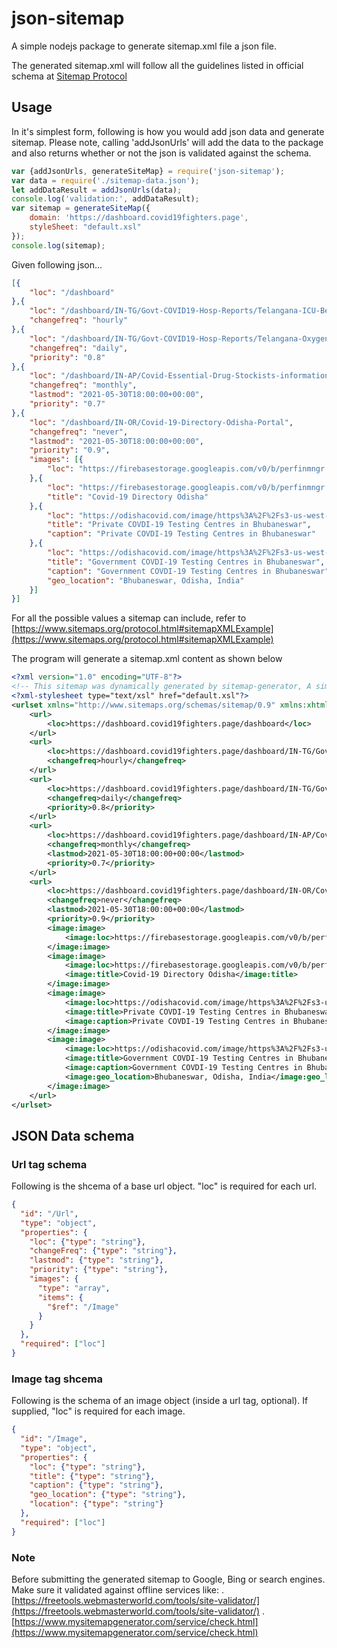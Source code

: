 # json-sitemap
A simple nodejs package to generate sitemap.xml file a json file.

The generated sitemap.xml will follow all the guidelines listed in official schema at [Sitemap Protocol](https://www.sitemaps.org/protocol.html)

## Usage

In it's simplest form, following is how you would add json data and generate sitemap. Please note, calling 'addJsonUrls' will add the data to the package and also returns whether or not the json is validated against the schema.

```js
var {addJsonUrls, generateSiteMap} = require('json-sitemap');
var data = require('./sitemap-data.json');
let addDataResult = addJsonUrls(data);
console.log('validation:', addDataResult);
var sitemap = generateSiteMap({
    domain: 'https://dashboard.covid19fighters.page',
    styleSheet: "default.xsl"
});
console.log(sitemap);
```

Given following json...
```json
[{
    "loc": "/dashboard"
},{
    "loc": "/dashboard/IN-TG/Govt-COVID19-Hosp-Reports/Telangana-ICU-Beds-Availability-Report/",
    "changefreq": "hourly"
},{
    "loc": "/dashboard/IN-TG/Govt-COVID19-Hosp-Reports/Telangana-Oxygen-Beds-Availability-Report/",
    "changefreq": "daily",
    "priority": "0.8"
},{
    "loc": "/dashboard/IN-AP/Covid-Essential-Drug-Stockists-information",
    "changefreq": "monthly",
    "lastmod": "2021-05-30T18:00:00+00:00",
    "priority": "0.7"
},{
    "loc": "/dashboard/IN-OR/Covid-19-Directory-Odisha-Portal",
    "changefreq": "never",
    "lastmod": "2021-05-30T18:00:00+00:00",
    "priority": "0.9",
    "images": [{
        "loc": "https://firebasestorage.googleapis.com/v0/b/perfinmngr.appspot.com/o/images%2Fodishacovid.JPG?alt=media&token=f5bbd0ed-2142-42ad-9a3a-04ac40d1fc8d"
    },{
        "loc": "https://firebasestorage.googleapis.com/v0/b/perfinmngr.appspot.com/o/images%2Fodishacovid.JPG",
        "title": "Covid-19 Directory Odisha"
    },{
        "loc": "https://odishacovid.com/image/https%3A%2F%2Fs3-us-west-2.amazonaws.com%2Fsecure.notion-static.com%2F66e0c0e3-df04-4157-8b09-60eb466933a8%2FScreenshot_2021-05-01_at_1.12.47_AM.png",
        "title": "Private COVDI-19 Testing Centres in Bhubaneswar",
        "caption": "Private COVDI-19 Testing Centres in Bhubaneswar"
    },{
        "loc": "https://odishacovid.com/image/https%3A%2F%2Fs3-us-west-2.amazonaws.com%2Fsecure.notion-static.com%2Fdb5fc30f-6225-4717-931b-d92280f6af65%2FScreenshot_2021-05-01_at_1.13.14_AM.png",
        "title": "Government COVDI-19 Testing Centres in Bhubaneswar",
        "caption": "Government COVDI-19 Testing Centres in Bhubaneswar",
        "geo_location": "Bhubaneswar, Odisha, India"
    }]
}]
```
For all the possible values a sitemap can include, refer to [https://www.sitemaps.org/protocol.html#sitemapXMLExample](https://www.sitemaps.org/protocol.html#sitemapXMLExample)

The program will generate a sitemap.xml content as shown below
```xml
<?xml version="1.0" encoding="UTF-8"?>
<!-- This sitemap was dynamically generated by sitemap-generator, A simple sitemap.xml generator for NodeJs. -->
<?xml-stylesheet type="text/xsl" href="default.xsl"?>
<urlset xmlns="http://www.sitemaps.org/schemas/sitemap/0.9" xmlns:xhtml="http://www.w3.org/1999/xhtml" xmlns:image="https://www.google.com/schemas/sitemap-image/1.1">
    <url>
        <loc>https://dashboard.covid19fighters.page/dashboard</loc>
    </url>
    <url>
        <loc>https://dashboard.covid19fighters.page/dashboard/IN-TG/Govt-COVID19-Hosp-Reports/Telangana-ICU-Beds-Availability-Report/</loc>
        <changefreq>hourly</changefreq>
    </url>
    <url>
        <loc>https://dashboard.covid19fighters.page/dashboard/IN-TG/Govt-COVID19-Hosp-Reports/Telangana-Oxygen-Beds-Availability-Report/</loc>
        <changefreq>daily</changefreq>
        <priority>0.8</priority>
    </url>
    <url>
        <loc>https://dashboard.covid19fighters.page/dashboard/IN-AP/Covid-Essential-Drug-Stockists-information</loc>
        <changefreq>monthly</changefreq>
        <lastmod>2021-05-30T18:00:00+00:00</lastmod>
        <priority>0.7</priority>
    </url>
    <url>
        <loc>https://dashboard.covid19fighters.page/dashboard/IN-OR/Covid-19-Directory-Odisha-Portal</loc>    
        <changefreq>never</changefreq>
        <lastmod>2021-05-30T18:00:00+00:00</lastmod>
        <priority>0.9</priority>
        <image:image>
            <image:loc>https://firebasestorage.googleapis.com/v0/b/perfinmngr.appspot.com/o/images%2Fodishacovid.JPG?alt=media&amp;token=f5bbd0ed-2142-42ad-9a3a-04ac40d1fc8d</image:loc>
        </image:image>
        <image:image>
            <image:loc>https://firebasestorage.googleapis.com/v0/b/perfinmngr.appspot.com/o/images%2Fodishacovid.JPG</image:loc>
            <image:title>Covid-19 Directory Odisha</image:title>
        </image:image>
        <image:image>
            <image:loc>https://odishacovid.com/image/https%3A%2F%2Fs3-us-west-2.amazonaws.com%2Fsecure.notion-static.com%2F66e0c0e3-df04-4157-8b09-60eb466933a8%2FScreenshot_2021-05-01_at_1.12.47_AM.png</image:loc>       
            <image:title>Private COVDI-19 Testing Centres in Bhubaneswar</image:title>
            <image:caption>Private COVDI-19 Testing Centres in Bhubaneswar</image:caption>
        </image:image>
        <image:image>
            <image:loc>https://odishacovid.com/image/https%3A%2F%2Fs3-us-west-2.amazonaws.com%2Fsecure.notion-static.com%2Fdb5fc30f-6225-4717-931b-d92280f6af65%2FScreenshot_2021-05-01_at_1.13.14_AM.png</image:loc>       
            <image:title>Government COVDI-19 Testing Centres in Bhubaneswar</image:title>
            <image:caption>Government COVDI-19 Testing Centres in Bhubaneswar</image:caption>
            <image:geo_location>Bhubaneswar, Odisha, India</image:geo_location>
        </image:image>
    </url>
</urlset>
```

## JSON Data schema
### Url tag schema
Following is the shcema of a base url object. "loc" is required for each url.
```json
{
  "id": "/Url",
  "type": "object",
  "properties": {
    "loc": {"type": "string"},
    "changeFreq": {"type": "string"},
    "lastmod": {"type": "string"},
    "priority": {"type": "string"},
    "images": {
      "type": "array",
      "items": {
        "$ref": "/Image" 
      }
    }
  },
  "required": ["loc"]
}
```

### Image tag shcema
Following is the schema of an image object (inside a url tag, optional). If supplied, "loc" is required for each image.
```json
{
  "id": "/Image",
  "type": "object",
  "properties": {
    "loc": {"type": "string"},
    "title": {"type": "string"},
    "caption": {"type": "string"},
    "geo_location": {"type": "string"},
    "location": {"type": "string"}
  },
  "required": ["loc"]
}
```


### Note
Before submitting the generated sitemap to Google, Bing or search engines. Make sure it validated against offline services like:
. [https://freetools.webmasterworld.com/tools/site-validator/](https://freetools.webmasterworld.com/tools/site-validator/)
. [https://www.mysitemapgenerator.com/service/check.html](https://www.mysitemapgenerator.com/service/check.html)